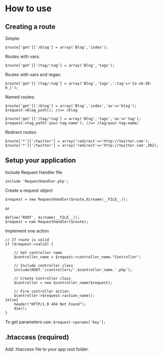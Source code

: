 # How to use

## Creating a route

Simple:
	
	$route['get']['/blog'] = array('Blog','index');	

Routes with vars:

	$route['get']['/tag/:tag'] = array('Blog','tags');
	
Routes with vars and regex:

	$route['get']['/tag/:tag'] = array('Blog','tags',':tag'=>'[a-zA-Z0-9_]');
	
	
Named routes:

	$route['get']['/blog'] = array('Blog','index','as'=>'blog');
	$request->blog_path(); //=> /blog  
	
	$route['get']['/tag/:tag'] = array('Blog','tags','as'=>'tag');
	$request->tag_path('your-tag-name'); //=> /tag/your-tag-name/
	
	
Redirect routes:

	$route['*']['/twitter'] = array('redirect'=>'http://twitter.com');
	$route['*']['/twitter'] = array('redirect'=>'http://twitter.com',302);


## Setup your application

Include Request Handler file

	include 'RequestHandler.php';


Create a request object  

	$request = new RequestHandler($route,dirname(__FILE__));

or

	define('ROOT', dirname(__FILE__));
	$request = new RequestHandler($route);

Implement one action

	// If route is valid
	if ($request->valid) {

		// Get controller name
		$controller_name = $request->controller_name."Controller";
	
		// Include controller class
		include(ROOT.'/controllers/'.$controller_name.'.php');
	
		// Create Controller class
		$controller = new $controller_name($request);
	
		// Fire controller action.
		$controller->$request->action_name();
	}else{
		header("HTTP/1.0 404 Not Found");
		die();
	}


To get parameters use: `$request->params['key'];`


## .htaccess (required)

Add .htaccess file to your app root folder.
